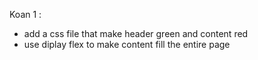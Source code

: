 

 Koan 1 : 
 
 - add a css file that make header green and content red
 - use diplay flex to make content fill the entire page 
